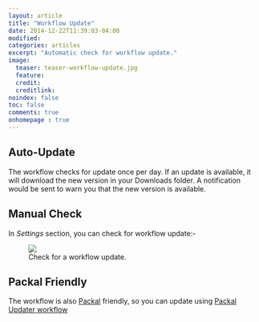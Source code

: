 ```yaml
---
layout: article
title: "Workflow Update"
date: 2014-12-22T11:39:03-04:00
modified:
categories: articles
excerpt: "Automatic check for workflow update."
image:
  teaser: teaser-workflow-update.jpg
  feature:
  credit: 
  creditlink:
noindex: false
toc: false
comments: true
onhomepage : true
---
```



## Auto-Update

The workflow checks for update once per day.
If an update is available, it will download the new version in your Downloads folder.
A notification would be sent to warn you that the new version is available.

## Manual Check

In *Settings* section, you can check for workflow update:-

<figure>
	<img src="{{ site.url }}/images/check_workflow_update.gif"></a>
	<figcaption>Check for a workflow update.</figcaption>
</figure>

## Packal Friendly

The workflow is also [Packal](http://www.packal.org) friendly, so you can update using [Packal Updater workflow](http://www.packal.org/workflow/packal-updater)
